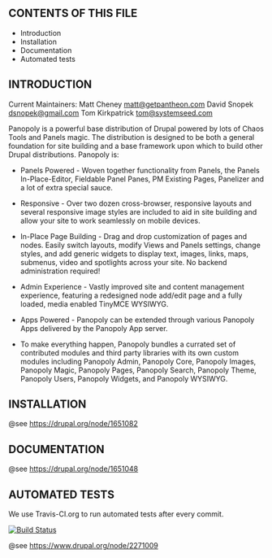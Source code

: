
CONTENTS OF THIS FILE
---------------------

 * Introduction
 * Installation
 * Documentation
 * Automated tests


INTRODUCTION
------------

Current Maintainers: Matt Cheney <matt@getpantheon.com>
                     David Snopek <dsnopek@gmail.com>
                     Tom Kirkpatrick <tom@systemseed.com>

Panopoly is a powerful base distribution of Drupal powered by lots of
Chaos Tools and Panels magic. The distribution is designed to be both
a general foundation for site building and a base framework upon which
to build other Drupal distributions. Panopoly is:

 * Panels Powered - Woven together functionality from Panels, the Panels
   In-Place-Editor, Fieldable Panel Panes, PM Existing Pages, Panelizer and a
   lot of extra special sauce.

 * Responsive - Over two dozen cross-browser, responsive layouts and several
   responsive image styles are included to aid in site building and allow your
   site to work seamlessly on mobile devices.

 * In-Place Page Building - Drag and drop customization of pages and nodes.
   Easily switch layouts, modify Views and Panels settings, change styles, and
   add generic widgets to display text, images, links, maps, submenus, video
   and spotlights across your site. No backend administration required!

 * Admin Experience - Vastly improved site and content management experience,
   featuring a redesigned node add/edit page and a fully loaded, media enabled
   TinyMCE WYSIWYG.

 * Apps Powered - Panopoly can be extended through various Panopoly Apps
   delivered by the Panopoly App server.

 * To make everything happen, Panopoly bundles a currated set of contributed
   modules and third party libraries with its own custom modules including
   Panopoly Admin, Panopoly Core, Panopoly Images, Panopoly Magic, Panopoly
   Pages, Panopoly Search, Panopoly Theme, Panopoly Users, Panopoly Widgets,
   and Panopoly WYSIWYG.


INSTALLATION
------------

@see https://drupal.org/node/1651082


DOCUMENTATION
-------------

@see https://drupal.org/node/1651048

AUTOMATED TESTS
---------------

We use Travis-CI.org to run automated tests after every commit.

[![Build Status](https://travis-ci.org/jon-nunan/panopoly.svg?branch=7.x-1.x)](https://travis-ci.org/jon-nunan/panopoly)

@see https://www.drupal.org/node/2271009
